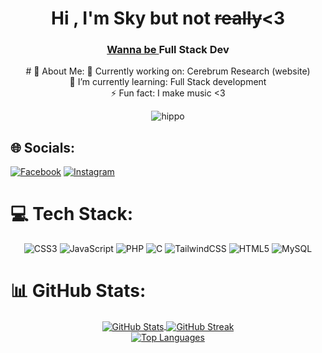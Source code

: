 
  <h1 align="center">Hi , I'm Sky but not <del>really</del><3</h1>
  <h3 align="center"> <u> Wanna be </u> Full Stack Dev</h3>
  
<p align="center"> # 💫 About Me:
🔭 Currently working on: Cerebrum Research (website) <br> 🌱 I’m currently learning: Full Stack development<br>⚡ Fun fact: I make music <3 <br>
</p>
 
   <p align="center">
      <img src="https://media0.giphy.com/media/v1.Y2lkPTc5MGI3NjExM2hwdGd3c3RjeTlsYm1rcTRqY3A5enNtcDVxb2hvZWtqbHFodXF0MiZlcD12MV9pbnRlcm5hbF9naWZfYnlfaWQmY3Q9cw/9mPm8hzOh3GgO2oMfT/giphy.gif" alt="hippo">
  </p>

## 🌐 Socials:
[![Facebook](https://img.shields.io/badge/Facebook-%231877F2.svg?logo=Facebook&logoColor=white)](https://facebook.com/https://www.facebook.com/jonazjuan.sayson) [![Instagram](https://img.shields.io/badge/Instagram-%23E4405F.svg?logo=Instagram&logoColor=white)](https://instagram.com/@Skysayson) 

# 💻 Tech Stack:
<div align="center">

  ![CSS3](https://img.shields.io/badge/css3-%231572B6.svg?style=for-the-badge&logo=css3&logoColor=white)
  ![JavaScript](https://img.shields.io/badge/javascript-%23323330.svg?style=for-the-badge&logo=javascript&logoColor=%23F7DF1E)
  ![PHP](https://img.shields.io/badge/php-%23777BB4.svg?style=for-the-badge&logo=php&logoColor=white)
  ![C](https://img.shields.io/badge/c-%2300599C.svg?style=for-the-badge&logo=c&logoColor=white)
  ![TailwindCSS](https://img.shields.io/badge/tailwindcss-%2338B2AC.svg?style=for-the-badge&logo=tailwind-css&logoColor=white)
  ![HTML5](https://img.shields.io/badge/html5-%23E34F26.svg?style=for-the-badge&logo=html5&logoColor=white)
  ![MySQL](https://img.shields.io/badge/mysql-%2300f.svg?style=for-the-badge&logo=mysql&logoColor=white)
</div>

# 📊 GitHub Stats:

<div align="center">
  <a href="https://github.com/Skysayson">
    <img align="center" src="https://github-readme-stats.vercel.app/api?username=Skysayson&theme=dark&hide_border=false&include_all_commits=true&count_private=true" alt="GitHub Stats" />
  </a>
  <a href="https://github.com/Skysayson">
    <img align="center" src="https://github-readme-streak-stats.herokuapp.com/?user=Skysayson&theme=dark&hide_border=false" alt="GitHub Streak" />
  </a>
</div>

<div align="center">
  <a href="https://github.com/Skysayson">
    <img align="center" src="https://github-readme-stats.vercel.app/api/top-langs/?username=Skysayson&theme=dark&hide_border=false&include_all_commits=true&count_private=true&layout=compact" alt="Top Languages" />
  </a>
</div>




<!-- Proudly created with GPRM ( https://gprm.itsvg.in ) -->

